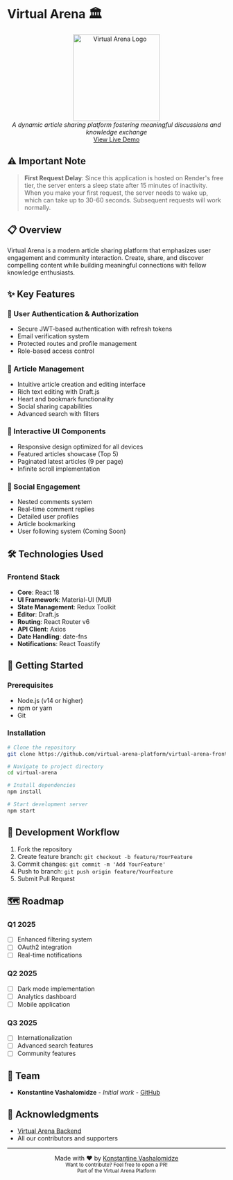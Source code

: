 # Virtual Arena 🏛️

<p align="center">
  <img src="https://virtualarena.tech/wp-content/uploads/2023/06/Virtual-Arena-Flaticon.png" alt="Virtual Arena Logo" width="200"/>
  <br>
  <em>A dynamic article sharing platform fostering meaningful discussions and knowledge exchange</em>
  <br>
  <a href="https://virtual-arena-frontend.onrender.com">View Live Demo</a>
</p>

## ⚠️ Important Note
> **First Request Delay**: Since this application is hosted on Render's free tier, the server enters a sleep state after 15 minutes of inactivity. When you make your first request, the server needs to wake up, which can take up to 30-60 seconds. Subsequent requests will work normally.

## 📋 Overview

Virtual Arena is a modern article sharing platform that emphasizes user engagement and community interaction. Create, share, and discover compelling content while building meaningful connections with fellow knowledge enthusiasts.


## ✨ Key Features

### 🔐 User Authentication & Authorization
- Secure JWT-based authentication with refresh tokens
- Email verification system
- Protected routes and profile management
- Role-based access control

### 📝 Article Management
- Intuitive article creation and editing interface
- Rich text editing with Draft.js
- Heart and bookmark functionality
- Social sharing capabilities
- Advanced search with filters

### 🎨 Interactive UI Components
- Responsive design optimized for all devices
- Featured articles showcase (Top 5)
- Paginated latest articles (9 per page)
- Infinite scroll implementation

### 🤝 Social Engagement
- Nested comments system
- Real-time comment replies
- Detailed user profiles
- Article bookmarking
- User following system (Coming Soon)

## 🛠️ Technologies Used

### Frontend Stack
- **Core**: React 18
- **UI Framework**: Material-UI (MUI)
- **State Management**: Redux Toolkit
- **Editor**: Draft.js
- **Routing**: React Router v6
- **API Client**: Axios
- **Date Handling**: date-fns
- **Notifications**: React Toastify

## 🚀 Getting Started

### Prerequisites
- Node.js (v14 or higher)
- npm or yarn
- Git

### Installation

```bash
# Clone the repository
git clone https://github.com/virtual-arena-platform/virtual-arena-frontend.git

# Navigate to project directory
cd virtual-arena

# Install dependencies
npm install

# Start development server
npm start
```

## 🔄 Development Workflow

1. Fork the repository
2. Create feature branch: `git checkout -b feature/YourFeature`
3. Commit changes: `git commit -m 'Add YourFeature'`
4. Push to branch: `git push origin feature/YourFeature`
5. Submit Pull Request

## 🗺️ Roadmap

### Q1 2025
- [ ] Enhanced filtering system
- [ ] OAuth2 integration
- [ ] Real-time notifications

### Q2 2025
- [ ] Dark mode implementation
- [ ] Analytics dashboard
- [ ] Mobile application

### Q3 2025
- [ ] Internationalization
- [ ] Advanced search features
- [ ] Community features

## 👥 Team

- **Konstantine Vashalomidze** - _Initial work_ - [GitHub](https://github.com/KonstantineVashalomidze)

## 🙏 Acknowledgments

- [Virtual Arena Backend](https://github.com/virtual-arena-platform/virtual-arena-backend)
- All our contributors and supporters

---

<p align="center">
  Made with ❤️ by <a href="https://github.com/KonstantineVashalomidze">Konstantine Vashalomidze</a>
  <br>
  <sub>Want to contribute? Feel free to open a PR!</sub>
    <br>
  <sub>Part of the Virtual Arena Platform</sub>
</p>
